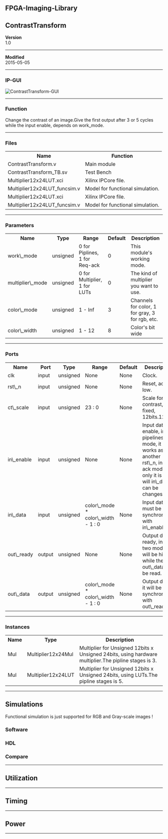 ## FPGA-Imaging-Library


## ContrastTransform


**Version**  
1.0  

***

**Modified**  
2015-05-05  

***

### IP-GUI

![ContrastTransform-GUI](/theme/image/contrast_transform/gui.png)


***

### Function
Change the contrast of an image.Give the first output after 3 or 5 cycles while the input enable, depends on work\_mode.  

***

### Files

<table board = "3", width="100%">
<tr>
<th>Name</th>
<th>Function</th>
</tr>
<tr>
<td>ContrastTransform.v</td>
<td>Main module</td>
</tr>
<tr>
<td>ContrastTransform_TB.sv</td>
<td>Test Bench</td>
</tr>
<tr>
<td>Multiplier12x24LUT.xci</td>
<td>Xilinx IPCore file.</td>
</tr>
<tr>
<td>Multiplier12x24LUT_funcsim.v</td>
<td>Model for functional simulation.</td>
</tr>
<tr>
<td>Multiplier12x24LUT.xci</td>
<td>Xilinx IPCore file.</td>
</tr>
<tr>
<td>Multiplier12x24LUT_funcsim.v</td>
<td>Model for functional simulation.</td>
</tr>
</table>

***

### Parameters

<table board = "3", width="100%">
<tr>
<th>Name</th>
<th>Type</th>
<th>Range</th>
<th>Default</th>
<th>Description</th>
</tr>
<tr>
<td>work\_mode</td>
<td>unsigned</td>
<td>0 for Piplines, 1 for Req-ack</td>
<td>0</td>
<td>This module's working mode.</td>
</tr>
<tr>
<td>multiplier\_mode</td>
<td>unsigned</td>
<td>0 for Multiplier, 1 for LUTs</td>
<td>0</td>
<td>The kind of multiplier you want to use.</td>
</tr>
<tr>
<td>color\_mode</td>
<td>unsigned</td>
<td>1 - Inf</td>
<td>3</td>
<td>Channels for color, 1 for gray, 3 for rgb, etc.</td>
</tr>
<tr>
<td>color\_width</td>
<td>unsigned</td>
<td>1 - 12</td>
<td>8</td>
<td>Color's bit wide</td>
</tr>
</table>

***

### Ports

<table board = "3", width="100%">
<tr>
<th>Name</th>
<th>Port</th>
<th>Type</th>
<th>Range</th>
<th>Default</th>
<th>Description</th>
</tr>
<tr>
<td>clk</td>
<td>input</td>
<td>unsigned</td>
<td>None</td>
<td>None</td>
<td>Clock.</td>
</tr>
<tr>
<td>rst\_n</td>
<td>input</td>
<td>unsigned</td>
<td>None</td>
<td>None</td>
<td>Reset, active low.</td>
</tr>
<tr>
<td>ct\_scale</td>
<td>input</td>
<td>unsigned</td>
<td>23 : 0</td>
<td>None</td>
<td>Scale for contrast, fixed, 12bits.12bits.</td>
</tr>
<tr>
<td>in\_enable</td>
<td>input</td>
<td>unsigned</td>
<td>None</td>
<td>None</td>
<td>Input data enable, in pipelines mode, it works as another rst\_n, in req-ack mode, only it is high will in\_data can be changes.</td>
</tr>
<tr>
<td>in\_data</td>
<td>input</td>
<td>unsigned</td>
<td>color\_mode * color\_width - 1 : 0</td>
<td>None</td>
<td>Input data, it must be synchronous with in\_enable.</td>
</tr>
<tr>
<td>out\_ready</td>
<td>output</td>
<td>unsigned</td>
<td>None</td>
<td>None</td>
<td>Output data ready, in both two mode, it will be high while the out\_data can be read.</td>
</tr>
<tr>
<td>out\_data</td>
<td>output</td>
<td>unsigned</td>
<td>color\_mode * color\_width - 1 : 0</td>
<td>None</td>
<td>Output data, it will be synchronous with out\_ready.</td>
</tr>
</table>

***

### Instances

<table board = "3", width="100%">
<tr>
<th>Name</th>
<th>Type</th>
<th>Description</th>
</tr>
<tr>
<td>Mul</td>
<td>Multiplier12x24Mul</td>
<td>Multiplier for Unsigned 12bits x Unsigned 24bits, using hardware multiplier.The pipline stages is 3.</td>
</tr>
<tr>
<td>Mul</td>
<td>Multiplier12x24LUT</td>
<td>Multiplier for Unsigned 12bits x Unsigned 24bits, using LUTs.The pipline stages is 5.</td>
</tr>
</table>

***

## Simulations
Functional simulation is just supported for RGB and Gray-scale images !

### Software


### HDL


### Compare





***

## Utilization



***

## Timing



***

## Power



***


